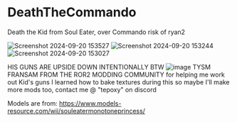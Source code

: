# DeathTheCommando
Death the Kid from Soul Eater, over Commando risk of ryan2

![Screenshot 2024-09-20 153527](https://github.com/user-attachments/assets/1c863c37-0d24-43f3-ab2e-2cc578101202)
![Screenshot 2024-09-20 153244](https://github.com/user-attachments/assets/b02c5e6f-f106-4cd9-bcb3-a3eccfedcedd)
![Screenshot 2024-09-20 153027](https://github.com/user-attachments/assets/a6b70b00-b564-4f0b-8cec-ee57178389e0)

HIS GUNS ARE UPSIDE DOWN INTENTIONALLY BTW
![image](https://github.com/user-attachments/assets/8858e6da-9dea-4bac-86c6-ea19e8223bc0)
TYSM FRANSAM FROM THE ROR2 MODDING COMMUNITY for helping me work out Kid's guns
I learned how to bake textures during this so maybe I'll make more mods too, contact me @ "tepoxy" on discord

Models are from: https://www.models-resource.com/wii/souleatermonotoneprincess/
